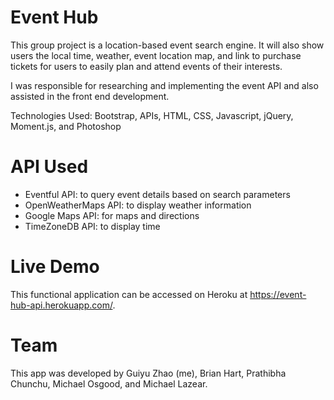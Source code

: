 # Event Hub

This group project is a location-based event search engine. It will also show users the local time, weather, event location map, and link to purchase tickets for users to easily plan and attend events of their interests.

I was responsible for researching and implementing the event API and also assisted in the front end development.

Technologies Used: Bootstrap, APIs, HTML, CSS, Javascript, jQuery, Moment.js, and Photoshop

# API Used

- Eventful API: to query event details based on search parameters
- OpenWeatherMaps API: to display weather information
- Google Maps API: for maps and directions
- TimeZoneDB API: to display time


# Live Demo

This functional application can be accessed on Heroku at https://event-hub-api.herokuapp.com/.

# Team

This app was developed by Guiyu Zhao (me), Brian Hart, Prathibha Chunchu, Michael Osgood, and Michael Lazear.
